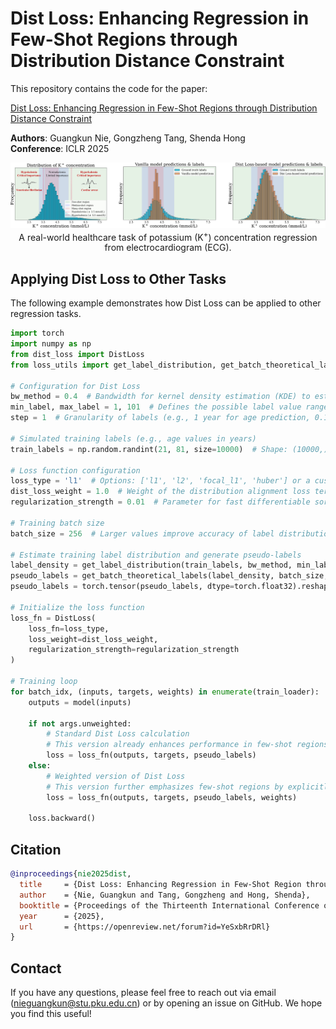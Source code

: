 # Dist Loss: Enhancing Regression in Few-Shot Regions through Distribution Distance Constraint

This repository contains the code for the paper:

[Dist Loss: Enhancing Regression in Few-Shot Regions through Distribution Distance Constraint](https://openreview.net/pdf?id=YeSxbRrDRl)

**Authors**: Guangkun Nie, Gongzheng Tang, Shenda Hong  
**Conference**: ICLR 2025  

<p align="center">
    <img src="figures/intro.png" width="1500"> <br>
    A real-world healthcare task of potassium (K<sup>+</sup>) concentration regression from electrocardiogram (ECG).
</p>

## Applying Dist Loss to Other Tasks

The following example demonstrates how Dist Loss can be applied to other regression tasks.

```python
import torch
import numpy as np
from dist_loss import DistLoss
from loss_utils import get_label_distribution, get_batch_theoretical_labels

# Configuration for Dist Loss
bw_method = 0.4  # Bandwidth for kernel density estimation (KDE) to estimate the training label distribution
min_label, max_label = 1, 101  # Defines the possible label value range [min_label, max_label]
step = 1  # Granularity of labels (e.g., 1 year for age prediction, 0.1 mmol/L for K⁺ concentration)

# Simulated training labels (e.g., age values in years)
train_labels = np.random.randint(21, 81, size=10000)  # Shape: (10000,)

# Loss function configuration
loss_type = 'l1'  # Options: ['l1', 'l2', 'focal_l1', 'huber'] or a custom nn.Module loss
dist_loss_weight = 1.0  # Weight of the distribution alignment loss term
regularization_strength = 0.01  # Parameter for fast differentiable sorting, typically set to 0.01

# Training batch size
batch_size = 256  # Larger values improve accuracy of label distribution approximation

# Estimate training label distribution and generate pseudo-labels
label_density = get_label_distribution(train_labels, bw_method, min_label, max_label, step)
pseudo_labels = get_batch_theoretical_labels(label_density, batch_size, min_label, step)
pseudo_labels = torch.tensor(pseudo_labels, dtype=torch.float32).reshape(-1, 1).cuda()

# Initialize the loss function
loss_fn = DistLoss(
    loss_fn=loss_type,
    loss_weight=dist_loss_weight,
    regularization_strength=regularization_strength
)

# Training loop
for batch_idx, (inputs, targets, weights) in enumerate(train_loader):
    outputs = model(inputs)

    if not args.unweighted:
        # Standard Dist Loss calculation
        # This version already enhances performance in few-shot regions by enforcing distribution alignment.
        loss = loss_fn(outputs, targets, pseudo_labels)
    else:
        # Weighted version of Dist Loss
        # This version further emphasizes few-shot regions by explicitly adjusting loss weights based on label frequency.
        loss = loss_fn(outputs, targets, pseudo_labels, weights)

    loss.backward()
```

## Citation
```bibtex
@inproceedings{nie2025dist,
  title     = {Dist Loss: Enhancing Regression in Few-Shot Region through Distribution Distance Constraint},
  author    = {Nie, Guangkun and Tang, Gongzheng and Hong, Shenda},
  booktitle = {Proceedings of the Thirteenth International Conference on Learning Representations (ICLR)},
  year      = {2025},
  url       = {https://openreview.net/forum?id=YeSxbRrDRl}
}
```

## Contact
If you have any questions, please feel free to reach out via email (nieguangkun@stu.pku.edu.cn) or by opening an issue on GitHub. We hope you find this useful!

